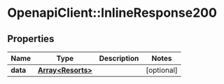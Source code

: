 # OpenapiClient::InlineResponse200

## Properties
Name | Type | Description | Notes
------------ | ------------- | ------------- | -------------
**data** | [**Array&lt;Resorts&gt;**](Resorts.md) |  | [optional] 


